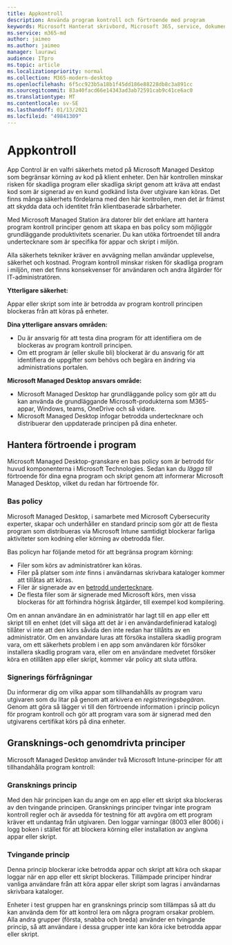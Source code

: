 ```yaml
---
title: Appkontroll
description: Använda program kontroll och förtroende med program
keywords: Microsoft Hanterat skrivbord, Microsoft 365, service, dokumentation
ms.service: m365-md
author: jaimeo
ms.author: jaimeo
manager: laurawi
audience: ITpro
ms.topic: article
ms.localizationpriority: normal
ms.collection: M365-modern-desktop
ms.openlocfilehash: 6f5cc923b5a18b1f45dd186e88228db8c3a891cc
ms.sourcegitcommit: 83a40facd66e14343ad3ab72591cab9c41ce6ac0
ms.translationtype: MT
ms.contentlocale: sv-SE
ms.lasthandoff: 01/13/2021
ms.locfileid: "49841309"
---
```

# <a name="app-control"></a>Appkontroll

App Control är en valfri säkerhets metod på Microsoft Managed Desktop som begränsar körning av kod på klient enheter. Den här kontrollen minskar risken för skadliga program eller skadliga skript genom att kräva att endast kod som är signerad av en kund godkänd lista över utgivare kan köras. Det finns många säkerhets fördelarna med den här kontrollen, men det är främst att skydda data och identitet från klientbaserade sårbarheter.

Med Microsoft Managed Station ära datorer blir det enklare att hantera program kontroll principer genom att skapa en bas policy som möjliggör grundläggande produktivitets scenarier. Du kan utöka förtroendet till andra undertecknare som är specifika för appar och skript i miljön. 


Alla säkerhets tekniker kräver en avvägning mellan användar upplevelse, säkerhet och kostnad. Program kontroll minskar risken för skadliga program i miljön, men det finns konsekvenser för användaren och andra åtgärder för IT-administratören.

**Ytterligare säkerhet:**

Appar eller skript som inte är betrodda av program kontroll principen blockeras från att köras på enheter.

**Dina ytterligare ansvars områden:**

- Du är ansvarig för att testa dina program för att identifiera om de blockeras av program kontroll principen.
- Om ett program är (eller skulle bli) blockerat är du ansvarig för att identifiera de uppgifter som behövs och begära en ändring via administrations portalen.

**Microsoft Managed Desktop ansvars område:**

- Microsoft Managed Desktop har grundläggande policy som gör att du kan använda de grundläggande Microsoft-produkterna som M365-appar, Windows, teams, OneDrive och så vidare.
- Microsoft Managed Desktop infogar betrodda undertecknare och distribuerar den uppdaterade principen på dina enheter.


## <a name="managing-trust-in-applications"></a>Hantera förtroende i program

Microsoft Managed Desktop-granskare en bas policy som är betrodd för huvud komponenterna i Microsoft Technologies. Sedan kan du *lägga till* förtroende för dina egna program och skript genom att informerar Microsoft Managed Desktop, vilket du redan har förtroende för.

### <a name="base-policy"></a>Bas policy

Microsoft Managed Desktop, i samarbete med Microsoft Cybersecurity experter, skapar och underhåller en standard princip som gör att de flesta program som distribueras via Microsoft Intune samtidigt blockerar farliga aktiviteter som kodning eller körning av obetrodda filer.

Bas policyn har följande metod för att begränsa program körning:

- Filer som körs av administratörer kan köras.
- Filer på platser som *inte* finns i användarnas skrivbara kataloger kommer att tillåtas att köras.
- Filer är signerade av en [betrodd undertecknare](#signer-requests).
- De flesta filer som är signerade med Microsoft körs, men vissa blockeras för att förhindra högrisk åtgärder, till exempel kod kompilering.


Om en annan användare än en administratör har lagt till en app eller ett skript till en enhet (det vill säga att det är i en användardefinierad katalog) tillåter vi inte att den körs såvida den inte redan har tillåtits av en administratör. Om en användare luras att försöka installera skadlig program vara, om ett säkerhets problem i en app som användaren kör försöker installera skadlig program vara, eller om en användare medvetet försöker köra en otillåten app eller skript, kommer vår policy att sluta utföra.

### <a name="signer-requests"></a>Signerings förfrågningar

Du informerar dig om vilka appar som tillhandahålls av program varu utgivaren som du litar på genom att arkivera en *registreringsbegäran*. Genom att göra så lägger vi till den förtroende information i princip policyn för program kontroll och gör att program vara som är signerad med den utgivarens certifikat körs på dina enheter.

## <a name="audit-and-enforced-policies"></a>Gransknings-och genomdrivta principer

Microsoft Managed Desktop använder två Microsoft Intune-principer för att tillhandahålla program kontroll:

### <a name="audit-policy"></a>Gransknings princip
Med den här principen kan du ange om en app eller ett skript ska blockeras av den tvingande principen. Gransknings principer tvingar inte program kontroll regler och är avsedda för testning för att avgöra om ett program kräver ett undantag från utgivaren. Den loggar varningar (8003 eller 8006) i logg boken i stället för att blockera körning eller installation av angivna appar eller skript.

### <a name="enforced-policy"></a>Tvingande princip
Denna princip blockerar icke betrodda appar och skript att köra och skapar loggar när en app eller ett skript blockeras. Tillämpade principer hindrar vanliga användare från att köra appar eller skript som lagras i användarnas skrivbara kataloger.

Enheter i test gruppen har en gransknings princip som tillämpas så att du kan använda dem för att kontrol lera om några program orsakar problem. Alla andra grupper (första, snabba och breda) använder en tvingande princip, så att användare i dessa grupper inte kan köra icke betrodda appar eller skript.







